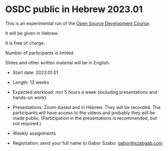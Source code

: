 # OSDC public in Hebrew 2023.01

This is an experimental run of the [Open Source Development Course](/).

It will be given in Hebrew.

It is free of charge.

Number of participants is limited.

Slides and other written material will be in English.

* Start date: 2023.01.01
* Length: 13 weeks
* Expected workload: min 5 hours a week (including presentations and hands-on work)
* Presentations: Zoom-based and in Hebrew. They will be recorded. The participants will have access to the videos and probably they will be made public. (Participation in the presentations is recommended, but not required.)
* Weekly assignments

* Registration: send your full name to Gabor Szabo: gabor@szabgab.com


